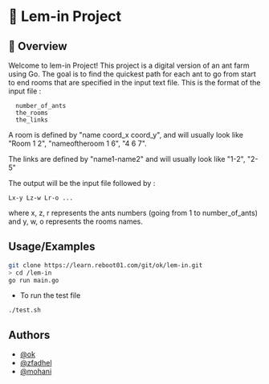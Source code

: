 # 🐜 Lem-in Project

## 📝 Overview

Welcome to lem-in Project! This project is a digital version of an ant farm using Go. The goal is to find the quickest path for each ant to go from start to end rooms that are specified in the input text file.
This is the format of the input file : 
```
  number_of_ants
  the_rooms
  the_links
```
A room is defined by "name coord_x coord_y", and will usually look like "Room 1 2", "nameoftheroom 1 6", "4 6 7".

The links are defined by "name1-name2" and will usually look like "1-2", "2-5"

The output will be the input file followed by :
```
Lx-y Lz-w Lr-o ...
```
where x, z, r represents the ants numbers (going from 1 to number_of_ants) and y, w, o represents the rooms names.

## Usage/Examples

```bash
git clone https://learn.reboot01.com/git/ok/lem-in.git
> cd /lem-in
go run main.go
```
- To run the test file
```
./test.sh
```



## Authors

- [@ok](https://learn.reboot01.com/git/ok)
- [@zfadhel](https://learn.reboot01.com/git/zfadhel)
- [@mohani](https://learn.reboot01.com/git/mohani)

